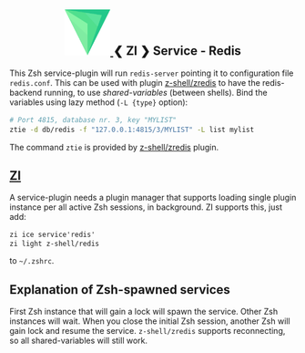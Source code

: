 <h2 align="center">
  <a href="https://github.com/z-shell/zi">
    <img src="https://github.com/z-shell/zi/raw/main/docs/images/logo.svg" alt="Logo" width="80" height="80">
  </a>
❮ ZI ❯ Service - Redis
</h2>

This Zsh service-plugin will run `redis-server` pointing it to configuration file
`redis.conf`. This can be used with plugin [z-shell/zredis](https://github.com/z-shell/zredis)
to have the redis-backend running, to use *shared-variables* (between shells). Bind
the variables using lazy method (`-L {type}` option):

```zsh
# Port 4815, database nr. 3, key "MYLIST"
ztie -d db/redis -f "127.0.0.1:4815/3/MYLIST" -L list mylist
```

The command `ztie` is provided by [z-shell/zredis](https://github.com/z-shell/zredis) plugin.

## [ZI](https://github.com/z-shell/zi)

A service-plugin needs a plugin manager that supports loading single plugin instance
per all active Zsh sessions, in background. ZI supports this, just add:

```
zi ice service'redis'
zi light z-shell/redis
```

to `~/.zshrc`.

## Explanation of Zsh-spawned services

First Zsh instance that will gain a lock will spawn the service. Other Zsh instances will
wait. When you close the initial Zsh session, another Zsh will gain lock and resume the
service. `z-shell/zredis` supports reconnecting, so all shared-variables will still work.
